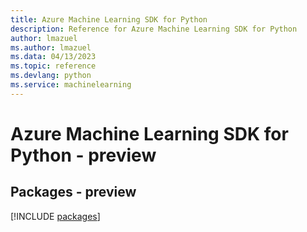 ```yaml
---
title: Azure Machine Learning SDK for Python
description: Reference for Azure Machine Learning SDK for Python
author: lmazuel
ms.author: lmazuel
ms.data: 04/13/2023
ms.topic: reference
ms.devlang: python
ms.service: machinelearning
---
```

# Azure Machine Learning SDK for Python - preview
## Packages - preview
[!INCLUDE [packages](machine-learning-index.md)]